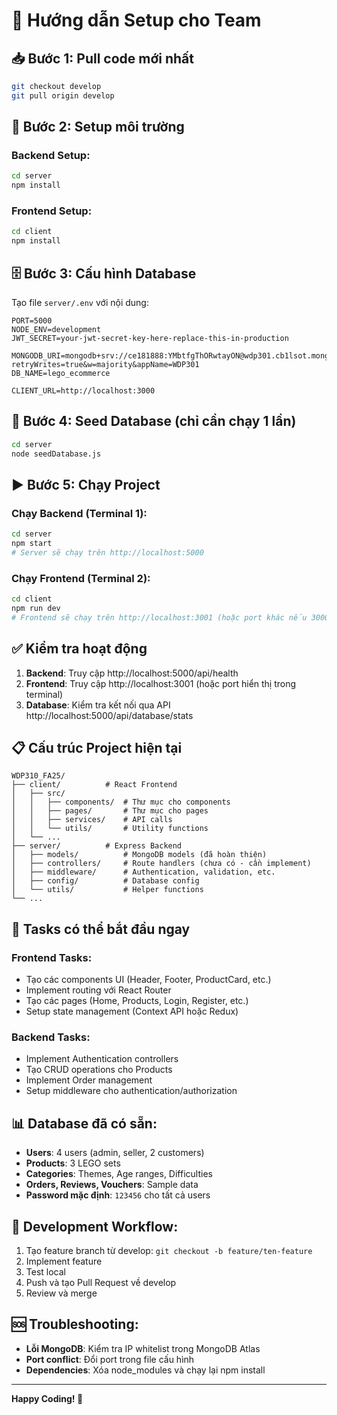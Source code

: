 # 🚀 Hướng dẫn Setup cho Team

## 📥 Bước 1: Pull code mới nhất

```bash
git checkout develop
git pull origin develop
```

## 🔧 Bước 2: Setup môi trường

### Backend Setup:

```bash
cd server
npm install
```

### Frontend Setup:

```bash
cd client
npm install
```

## 🗄️ Bước 3: Cấu hình Database

Tạo file `server/.env` với nội dung:

```env
PORT=5000
NODE_ENV=development
JWT_SECRET=your-jwt-secret-key-here-replace-this-in-production

MONGODB_URI=mongodb+srv://ce181888:YMbtfgThORwtayON@wdp301.cb1lsot.mongodb.net/?retryWrites=true&w=majority&appName=WDP301
DB_NAME=lego_ecommerce

CLIENT_URL=http://localhost:3000
```

## 🌱 Bước 4: Seed Database (chỉ cần chạy 1 lần)

```bash
cd server
node seedDatabase.js
```

## ▶️ Bước 5: Chạy Project

### Chạy Backend (Terminal 1):

```bash
cd server
npm start
# Server sẽ chạy trên http://localhost:5000
```

### Chạy Frontend (Terminal 2):

```bash
cd client
npm run dev
# Frontend sẽ chạy trên http://localhost:3001 (hoặc port khác nếu 3000 đã dùng)
```

## ✅ Kiểm tra hoạt động

1. **Backend**: Truy cập http://localhost:5000/api/health
2. **Frontend**: Truy cập http://localhost:3001 (hoặc port hiển thị trong terminal)
3. **Database**: Kiểm tra kết nối qua API http://localhost:5000/api/database/stats

## 📋 Cấu trúc Project hiện tại

```
WDP310_FA25/
├── client/          # React Frontend
│   ├── src/
│   │   ├── components/  # Thư mục cho components
│   │   ├── pages/       # Thư mục cho pages
│   │   ├── services/    # API calls
│   │   └── utils/       # Utility functions
│   └── ...
├── server/          # Express Backend
│   ├── models/          # MongoDB models (đã hoàn thiện)
│   ├── controllers/     # Route handlers (chưa có - cần implement)
│   ├── middleware/      # Authentication, validation, etc.
│   ├── config/          # Database config
│   └── utils/           # Helper functions
└── ...
```

## 🎯 Tasks có thể bắt đầu ngay

### Frontend Tasks:

- Tạo các components UI (Header, Footer, ProductCard, etc.)
- Implement routing với React Router
- Tạo các pages (Home, Products, Login, Register, etc.)
- Setup state management (Context API hoặc Redux)

### Backend Tasks:

- Implement Authentication controllers
- Tạo CRUD operations cho Products
- Implement Order management
- Setup middleware cho authentication/authorization

## 📊 Database đã có sẵn:

- **Users**: 4 users (admin, seller, 2 customers)
- **Products**: 3 LEGO sets
- **Categories**: Themes, Age ranges, Difficulties
- **Orders, Reviews, Vouchers**: Sample data
- **Password mặc định**: `123456` cho tất cả users

## 🔧 Development Workflow:

1. Tạo feature branch từ develop: `git checkout -b feature/ten-feature`
2. Implement feature
3. Test local
4. Push và tạo Pull Request về develop
5. Review và merge

## 🆘 Troubleshooting:

- **Lỗi MongoDB**: Kiểm tra IP whitelist trong MongoDB Atlas
- **Port conflict**: Đổi port trong file cấu hình
- **Dependencies**: Xóa node_modules và chạy lại npm install

---

**Happy Coding! 🎉**
